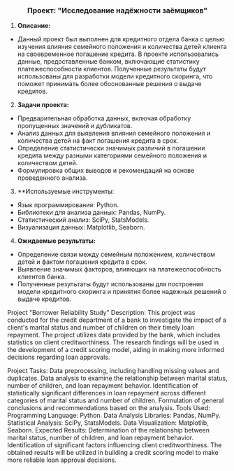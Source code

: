 


<h3 align="center">Проект: "Исследование надёжности заёмщиков"</h3>

1. **Описание:**
 - Данный проект был выполнен для кредитного отдела банка с целью изучения влияния семейного положения и количества детей клиента на своевременное погашение кредита. В проекте использовались данные, предоставленные банком, включающие статистику платежеспособности клиентов. Полученные результаты будут использованы для разработки модели кредитного скоринга, что поможет принимать более обоснованные решения о выдаче кредитов.

2. **Задачи проекта:**
- Предварительная обработка данных, включая обработку пропущенных значений и дубликатов.
- Анализ данных для выявления влияния семейного положения и количества детей на факт погашения кредита в срок.
- Определение статистически значимых различий в погашении кредита между разными категориями семейного положения и количеством детей.
- Формулировка общих выводов и рекомендаций на основе проведенного анализа.
3. **Используемые инструменты:
- Язык программирования: Python.
- Библиотеки для анализа данных: Pandas, NumPy.
- Статистический анализ: SciPy, StatsModels.
- Визуализация данных: Matplotlib, Seaborn.
4. **Ожидаемые результаты:**
- Определение связи между семейным положением, количеством детей и фактом погашения кредита в срок.
- Выявление значимых факторов, влияющих на платежеспособность клиентов банка.
- Полученные результаты будут использованы для построения модели кредитного скоринга и принятия более надежных решений о выдаче кредитов.


Project "Borrower Reliability Study"
Description:
This project was conducted for the credit department of a bank to investigate the impact of a client's marital status and number of children on their timely loan repayment. The project utilizes data provided by the bank, which includes statistics on client creditworthiness. The research findings will be used in the development of a credit scoring model, aiding in making more informed decisions regarding loan approvals.

Project Tasks:
Data preprocessing, including handling missing values and duplicates.
Data analysis to examine the relationship between marital status, number of children, and loan repayment behavior.
Identification of statistically significant differences in loan repayment across different categories of marital status and number of children.
Formulation of general conclusions and recommendations based on the analysis.
Tools Used:
Programming Language: Python.
Data Analysis Libraries: Pandas, NumPy.
Statistical Analysis: SciPy, StatsModels.
Data Visualization: Matplotlib, Seaborn.
Expected Results:
Determination of the relationship between marital status, number of children, and loan repayment behavior.
Identification of significant factors influencing client creditworthiness.
The obtained results will be utilized in building a credit scoring model to make more reliable loan approval decisions.
